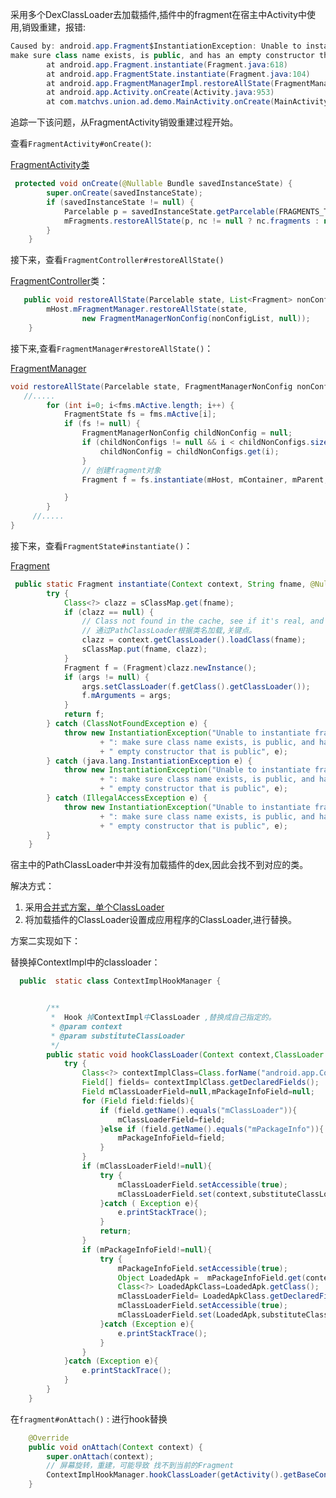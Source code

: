 
采用多个DexClassLoader去加载插件,插件中的fragment在宿主中Activity中使用,销毁重建，报错:

```java
Caused by: android.app.Fragment$InstantiationException: Unable to instantiate fragment  com.xingen.plugin.dialog.MessageDialogFragment:  
make sure class name exists, is public, and has an empty constructor that is public
        at android.app.Fragment.instantiate(Fragment.java:618)
        at android.app.FragmentState.instantiate(Fragment.java:104)
        at android.app.FragmentManagerImpl.restoreAllState(FragmentManager.java:1777)
        at android.app.Activity.onCreate(Activity.java:953)
        at com.matchvs.union.ad.demo.MainActivity.onCreate(MainActivity.java:17)

```

追踪一下该问题，从FragmentActivity销毁重建过程开始。


查看`FragmentActivity#onCreate()`:

[FragmentActivity类](https://www.androidos.net.cn/android/7.0.0_r31/xref/frameworks/support/v4/java/android/support/v4/app/FragmentActivity.java)
```java
 protected void onCreate(@Nullable Bundle savedInstanceState) {
        super.onCreate(savedInstanceState);
        if (savedInstanceState != null) {
            Parcelable p = savedInstanceState.getParcelable(FRAGMENTS_TAG);
            mFragments.restoreAllState(p, nc != null ? nc.fragments : null);
        }
    }
```

接下来，查看`FragmentController#restoreAllState()`

[FragmentController](https://www.androidos.net.cn/android/7.0.0_r31/xref/frameworks/support/v4/java/android/support/v4/app/FragmentController.java)类：
```java
   public void restoreAllState(Parcelable state, List<Fragment> nonConfigList) {
        mHost.mFragmentManager.restoreAllState(state,
                new FragmentManagerNonConfig(nonConfigList, null));
    }
```

接下来,查看`FragmentManager#restoreAllState()`：

[FragmentManager](https://www.androidos.net.cn/android/7.0.0_r31/xref/frameworks/support/v4/java/android/support/v4/app/FragmentManager.java)
```java
void restoreAllState(Parcelable state, FragmentManagerNonConfig nonConfig) {
   //.....
        for (int i=0; i<fms.mActive.length; i++) {
            FragmentState fs = fms.mActive[i];
            if (fs != null) {
                FragmentManagerNonConfig childNonConfig = null;
                if (childNonConfigs != null && i < childNonConfigs.size()) {
                    childNonConfig = childNonConfigs.get(i);
                }
                // 创建fragment对象
                Fragment f = fs.instantiate(mHost, mContainer, mParent, childNonConfig);

            }
        }
     //.....
}
```
接下来，查看`FragmentState#instantiate()`：

[Fragment](https://www.androidos.net.cn/android/7.0.0_r31/xref/frameworks/support/v4/java/android/support/v4/app/Fragment.java)
```java
 public static Fragment instantiate(Context context, String fname, @Nullable Bundle args) {
        try {
            Class<?> clazz = sClassMap.get(fname);
            if (clazz == null) {
                // Class not found in the cache, see if it's real, and try to add it
                // 通过PathClassLoader根据类名加载,关键点。
                clazz = context.getClassLoader().loadClass(fname);
                sClassMap.put(fname, clazz);
            }
            Fragment f = (Fragment)clazz.newInstance();
            if (args != null) {
                args.setClassLoader(f.getClass().getClassLoader());
                f.mArguments = args;
            }
            return f;
        } catch (ClassNotFoundException e) {
            throw new InstantiationException("Unable to instantiate fragment " + fname
                    + ": make sure class name exists, is public, and has an"
                    + " empty constructor that is public", e);
        } catch (java.lang.InstantiationException e) {
            throw new InstantiationException("Unable to instantiate fragment " + fname
                    + ": make sure class name exists, is public, and has an"
                    + " empty constructor that is public", e);
        } catch (IllegalAccessException e) {
            throw new InstantiationException("Unable to instantiate fragment " + fname
                    + ": make sure class name exists, is public, and has an"
                    + " empty constructor that is public", e);
        }
    }
```
宿主中的PathClassLoader中并没有加载插件的dex,因此会找不到对应的类。

解决方式：

1. 采用[合并式方案，单个ClassLoader](https://github.com/13767004362/HookDemo/blob/master/document/Android%E6%8F%92%E4%BB%B6%E5%8C%96%E4%B9%8BClasssLoader%E5%8A%A0%E8%BD%BD%E6%8F%92%E4%BB%B6Dex.md)
2. 将加载插件的ClassLoader设置成应用程序的ClassLoader,进行替换。


方案二实现如下：

替换掉ContextImpl中的classloader：

```Java
  public  static class ContextImplHookManager {


        /**
         *  Hook 掉ContextImpl中ClassLoader ,替换成自己指定的。
         * @param context
         * @param substituteClassLoader
         */
        public static void hookClassLoader(Context context,ClassLoader  substituteClassLoader){
            try {
                Class<?> contextImplClass=Class.forName("android.app.ContextImpl");
                Field[] fields= contextImplClass.getDeclaredFields();
                Field mClassLoaderField=null,mPackageInfoField=null;
                for (Field field:fields){
                    if (field.getName().equals("mClassLoader")){
                        mClassLoaderField=field;
                    }else if (field.getName().equals("mPackageInfo")){
                        mPackageInfoField=field;
                    }
                }
                if (mClassLoaderField!=null){
                    try {
                        mClassLoaderField.setAccessible(true);
                        mClassLoaderField.set(context,substituteClassLoader);
                    }catch ( Exception e){
                        e.printStackTrace();
                    }
                    return;
                }
                if (mPackageInfoField!=null){
                    try {
                        mPackageInfoField.setAccessible(true);
                        Object LoadedApk =  mPackageInfoField.get(context);
                        Class<?> LoadedApkClass=LoadedApk.getClass();
                        mClassLoaderField= LoadedApkClass.getDeclaredField("mClassLoader");
                        mClassLoaderField.setAccessible(true);
                        mClassLoaderField.set(LoadedApk,substituteClassLoader);
                    }catch (Exception e){
                        e.printStackTrace();
                    }
                }
            }catch (Exception e){
                e.printStackTrace();
            }
        }
    }
```
在`fragment#onAttach()` : 进行hook替换
```java
    @Override
    public void onAttach(Context context) {
        super.onAttach(context);
        // 屏幕旋转，重建，可能导致 找不到当前的Fragment
        ContextImplHookManager.hookClassLoader(getActivity().getBaseContext(),MessageDialogFragment.class.getClassLoader());
    }
```
